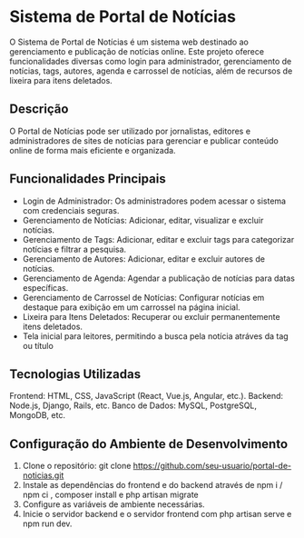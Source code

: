 # Sistema de Portal de Notícias
O Sistema de Portal de Notícias é um sistema web destinado ao gerenciamento e publicação de notícias online. 
Este projeto oferece funcionalidades diversas como login para administrador, gerenciamento de notícias, tags, autores, agenda e carrossel de notícias, além de recursos de lixeira para itens deletados.

## Descrição
O Portal de Notícias pode ser utilizado por jornalistas, editores e administradores de sites de notícias para gerenciar e publicar conteúdo online de forma mais eficiente e organizada.

## Funcionalidades Principais
- Login de Administrador: Os administradores podem acessar o sistema com credenciais seguras.
- Gerenciamento de Notícias: Adicionar, editar, visualizar e excluir notícias.
- Gerenciamento de Tags: Adicionar, editar e excluir tags para categorizar notícias e filtrar a pesquisa.
- Gerenciamento de Autores: Adicionar, editar e excluir autores de notícias.
- Gerenciamento de Agenda: Agendar a publicação de notícias para datas específicas.
- Gerenciamento de Carrossel de Notícias: Configurar notícias em destaque para exibição em um carrossel na página inicial.
- Lixeira para Itens Deletados: Recuperar ou excluir permanentemente itens deletados.
- Tela inicial para leitores, permitindo a busca pela notícia atráves da tag ou título


## Tecnologias Utilizadas
Frontend: HTML, CSS, JavaScript (React, Vue.js, Angular, etc.).
Backend: Node.js, Django, Rails, etc.
Banco de Dados: MySQL, PostgreSQL, MongoDB, etc.

## Configuração do Ambiente de Desenvolvimento
1. Clone o repositório: git clone https://github.com/seu-usuario/portal-de-noticias.git
2. Instale as dependências do frontend e do backend através de npm i / npm ci , composer install e php artisan migrate
3. Configure as variáveis de ambiente necessárias.
4. Inicie o servidor backend e o servidor frontend com php artisan serve e npm run dev.
